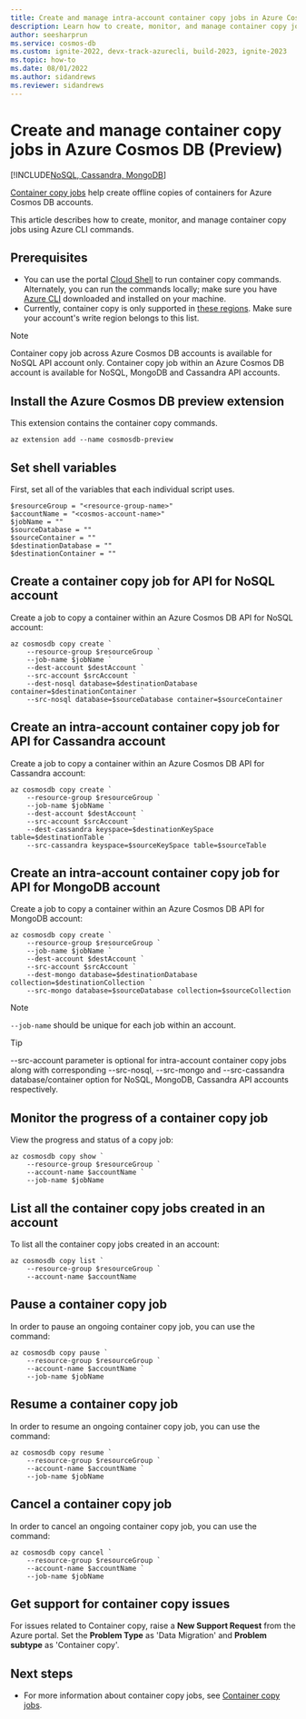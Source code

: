 ```yaml
---
title: Create and manage intra-account container copy jobs in Azure Cosmos DB
description: Learn how to create, monitor, and manage container copy jobs within an Azure Cosmos DB account using CLI commands.
author: seesharprun
ms.service: cosmos-db
ms.custom: ignite-2022, devx-track-azurecli, build-2023, ignite-2023
ms.topic: how-to
ms.date: 08/01/2022
ms.author: sidandrews
ms.reviewer: sidandrews
---
```


# Create and manage container copy jobs in Azure Cosmos DB (Preview)
[!INCLUDE[NoSQL, Cassandra, MongoDB](includes/appliesto-nosql-mongodb-cassandra.md)]

[Container copy jobs](container-copy.md) help create offline copies of containers for Azure Cosmos DB accounts.

This article describes how to create, monitor, and manage container copy jobs using Azure CLI commands.

## Prerequisites

* You can use the portal [Cloud Shell](/azure/cloud-shell/quickstart?tabs=powershell) to run container copy commands. Alternately, you can run the commands locally; make sure you have [Azure CLI](/cli/azure/install-azure-cli) downloaded and installed on your machine.
* Currently, container copy is only supported in [these regions](container-copy.md#supported-regions). Make sure your account's write region belongs to this list.


> [!NOTE]
> Container copy job across Azure Cosmos DB accounts is available for NoSQL API account only. 
> Container copy job within an Azure Cosmos DB account is available for NoSQL, MongoDB and Cassandra API accounts.

## Install the Azure Cosmos DB preview extension

This extension contains the container copy commands.

```azurecli-interactive
az extension add --name cosmosdb-preview
```

## Set shell variables

First, set all of the variables that each individual script uses.

```azurecli-interactive
$resourceGroup = "<resource-group-name>"
$accountName = "<cosmos-account-name>"
$jobName = ""
$sourceDatabase = ""
$sourceContainer = ""
$destinationDatabase = ""
$destinationContainer = ""
```

## Create a container copy job for API for NoSQL account

Create a job to copy a container within an Azure Cosmos DB API for NoSQL account:

```azurecli-interactive
az cosmosdb copy create `
    --resource-group $resourceGroup `
    --job-name $jobName `
    --dest-account $destAccount `
    --src-account $srcAccount `
    --dest-nosql database=$destinationDatabase container=$destinationContainer `
    --src-nosql database=$sourceDatabase container=$sourceContainer
```

## Create an intra-account container copy job for API for Cassandra account

Create a job to copy a container within an Azure Cosmos DB API for Cassandra account:

```azurecli-interactive
az cosmosdb copy create `
    --resource-group $resourceGroup `
    --job-name $jobName `
    --dest-account $destAccount `
    --src-account $srcAccount `
    --dest-cassandra keyspace=$destinationKeySpace table=$destinationTable `
    --src-cassandra keyspace=$sourceKeySpace table=$sourceTable 
```

## Create an intra-account container copy job for API for MongoDB account

Create a job to copy a container within an Azure Cosmos DB API for MongoDB account:

```azurecli-interactive
az cosmosdb copy create `
    --resource-group $resourceGroup `
    --job-name $jobName `
    --dest-account $destAccount `
    --src-account $srcAccount `
    --dest-mongo database=$destinationDatabase collection=$destinationCollection `
    --src-mongo database=$sourceDatabase collection=$sourceCollection 
```

> [!NOTE]
> `--job-name` should be unique for each job within an account.

> [!TIP]
> --src-account parameter is optional for intra-account container copy jobs along with corresponding --src-nosql, --src-mongo and --src-cassandra database/container option for NoSQL, MongoDB, Cassandra API accounts respectively.

## Monitor the progress of a container copy job

View the progress and status of a copy job:

```azurecli-interactive
az cosmosdb copy show `
    --resource-group $resourceGroup `
    --account-name $accountName `
    --job-name $jobName
```

## List all the container copy jobs created in an account

To list all the container copy jobs created in an account:

```azurecli-interactive
az cosmosdb copy list `
    --resource-group $resourceGroup `
    --account-name $accountName
```

## Pause a container copy job

In order to pause an ongoing container copy job, you can use the command:

```azurecli-interactive
az cosmosdb copy pause `
    --resource-group $resourceGroup `
    --account-name $accountName `
    --job-name $jobName
```

## Resume a container copy job

In order to resume an ongoing container copy job, you can use the command:

```azurecli-interactive
az cosmosdb copy resume `
    --resource-group $resourceGroup `
    --account-name $accountName `
    --job-name $jobName
```

## Cancel a container copy job

In order to cancel an ongoing container copy job, you can use the command:

```azurecli-interactive
az cosmosdb copy cancel `
    --resource-group $resourceGroup `
    --account-name $accountName `
    --job-name $jobName
```

## Get support for container copy issues
For issues related to Container copy, raise a **New Support Request** from the Azure portal. Set the **Problem Type** as 'Data Migration' and **Problem subtype** as 'Container copy'.


## Next steps

- For more information about container copy jobs, see [Container copy jobs](container-copy.md).
